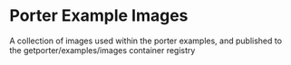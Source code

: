 # Porter Example Images

A collection of images used within the porter examples, and published to the getporter/examples/images container registry
